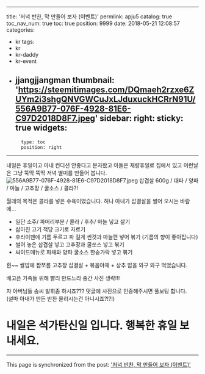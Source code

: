 
---
title: '저녁 반찬, 막 만들어 보자  (이벤트)'
permlink: apju5
catalog: true
toc_nav_num: true
toc: true
position: 9999
date: 2018-05-21 12:08:57
categories:
- kr
tags:
- kr
- kr-daddy
- kr-event
- jjangjjangman
thumbnail: 'https://steemitimages.com/DQmaeh2rzxe6ZUYm2i3shgQNVGWCuJxLJduxuckHCRrN91U/556A9B77-076F-4928-81E6-C97D2018D8F7.jpeg'
sidebar:
    right:
        sticky: true
widgets:
    -
        type: toc
        position: right
---


내일은 휴일이고
아내 컨디션 안좋다고 문자왔고
아들은 재량휴일로 집에서 있고
이런날은 그냥 뚝딱 뚝딱 저녁 별미를 만들어 봅니다. 
![556A9B77-076F-4928-81E6-C97D2018D8F7.jpeg](https://steemitimages.com/DQmaeh2rzxe6ZUYm2i3shgQNVGWCuJxLJduxuckHCRrN91U/556A9B77-076F-4928-81E6-C97D2018D8F7.jpeg)
삽겹살 600g / 대파 / 양파 / 마늘 / 고추장 / 굴소스 / 콜라?!

월래의 목적은 콜라를 넣은 수육이였습니다. 
허나 아내가 삽결살을 썰어 오시는 바람에...

- 일단 소주/ 파머리부분 / 콜라 / 후추/ 마늘 넣고 삶기
- 삶아진 고기 적당 크기로 자르기
- 후라이펜에 기름 두르고 파 길게 썬것과 마늘편 넣어 볶기 (기름의 향이 좋아집니다)
- 썰어 놓은 삽겹살 넣고 고추장과 굴쏘스 넣고 볶기
- 싸이드매뉴로 파채와 양파 굴소스 한숟가락 넣고 볶기

흰~~ 쌀밥에 짭쪼롬 고추장 삽결살 + 볶음야채 + 상추 
밥을 와구 와구 먹었습니다.  

배고픈 가족들 위해 빨리 만드느라 중간 사진 생략!!!

자 아버님들 솜씨 발휘좀 하시죠???
댓글에 사진으로 인증해주시면 풀보팅 합니다.  
(설마 아내가 만든 반찬 올리시는건 아니시죠?!?!) 

# 내일은 석가탄신일 입니다.  행복한 휴일 보내세요.

- - -

This page is synchronized from the post: ['저녁 반찬, 막 만들어 보자  (이벤트)'](https://steemit.com/@kingbit/apju5)
